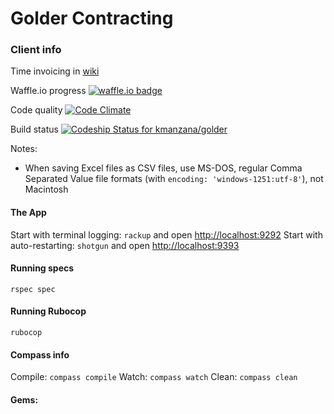 # Golder Contracting


### Client info
Time invoicing in [wiki](https://github.com/kmanzana/golder/wiki)

Waffle.io progress [![waffle.io badge](https://badge.waffle.io/kmanzana/golder.png?label=ready)](https://waffle.io/kmanzana/golder)

Code quality       [![Code Climate](https://codeclimate.com/github/kmanzana/golder.png)](https://codeclimate.com/github/kmanzana/golder)

Build status
[ ![Codeship Status for kmanzana/golder](https://www.codeship.io/projects/1f05eca0-264f-0132-ad78-0a10f24a2600/status)](https://www.codeship.io/projects/37430)

Notes:
- When saving Excel files as CSV files, use MS-DOS, regular Comma Separated Value file formats (with `encoding: 'windows-1251:utf-8'`), not Macintosh

#### The App

Start with terminal logging: `rackup` and open [http://localhost:9292](http://localhost:9292)
Start with auto-restarting: `shotgun` and open [http://localhost:9393](http://localhost:9393)

#### Running specs

`rspec spec`

#### Running Rubocop

`rubocop`

#### Compass info

Compile: `compass compile`
Watch: `compass watch`
Clean: `compass clean`

#### Gems:

